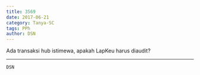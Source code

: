 ```yaml
---
title: 3569
date: 2017-06-21
category: Tanya-SC
tags: PPh
author: DSN
---
```


Ada transaksi hub istimewa, apakah LapKeu harus diaudit?

---



`DSN`
